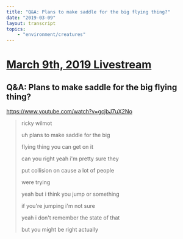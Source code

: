 ```yaml
---
title: "Q&A: Plans to make saddle for the big flying thing?"
date: "2019-03-09"
layout: transcript
topics:
    - "environment/creatures"
---
```

# [March 9th, 2019 Livestream](../2019-03-09.md)
## Q&A: Plans to make saddle for the big flying thing?
https://www.youtube.com/watch?v=gcjbJ7uX2No
> ricky wilmot
> 
> uh plans to make saddle for the big
> 
> flying thing you can get on it
> 
> can you right yeah i'm pretty sure they
> 
> put collision on cause a lot of people
> 
> were trying
> 
> yeah but i think you jump or something
> 
> if you're jumping i'm not sure
> 
> yeah i don't remember the state of that
> 
> but you might be right actually
> 
